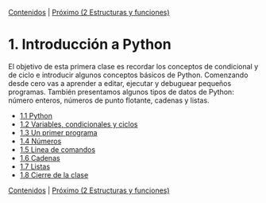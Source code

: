 [Contenidos](../Contenidos.md) \| [Próximo (2 Estructuras y funciones)](../02_Estructuras_y_Funciones/00_Resumen.md)

# 1. Introducción a Python
El objetivo de esta primera clase es recordar los conceptos de condicional y de ciclo e introducir algunos conceptos básicos de Python. Comenzando desde cero vas a aprender a editar, ejecutar y debuguear pequeños programas. También presentamos algunos tipos de datos de Python: número enteros, números de punto flotante, cadenas y listas.


* [1.1 Python](01_Python.md)
* [1.2 Variables, condicionales y ciclos](02_Condicionales_Ciclos.md)
* [1.3 Un primer programa](03_Hello_world.md)
* [1.4 Números](04_Numeros.md)
* [1.5 Linea de comandos](05_Lineas_de_Comandos.md)
* [1.6 Cadenas](06_Strings.md)
* [1.7 Listas](07_Listas.md)
* [1.8 Cierre de la clase](08_Cierre.md)


[Contenidos](../Contenidos.md) \| [Próximo (2 Estructuras y funciones)](../02_Estructuras_y_Funciones/00_Resumen.md)
